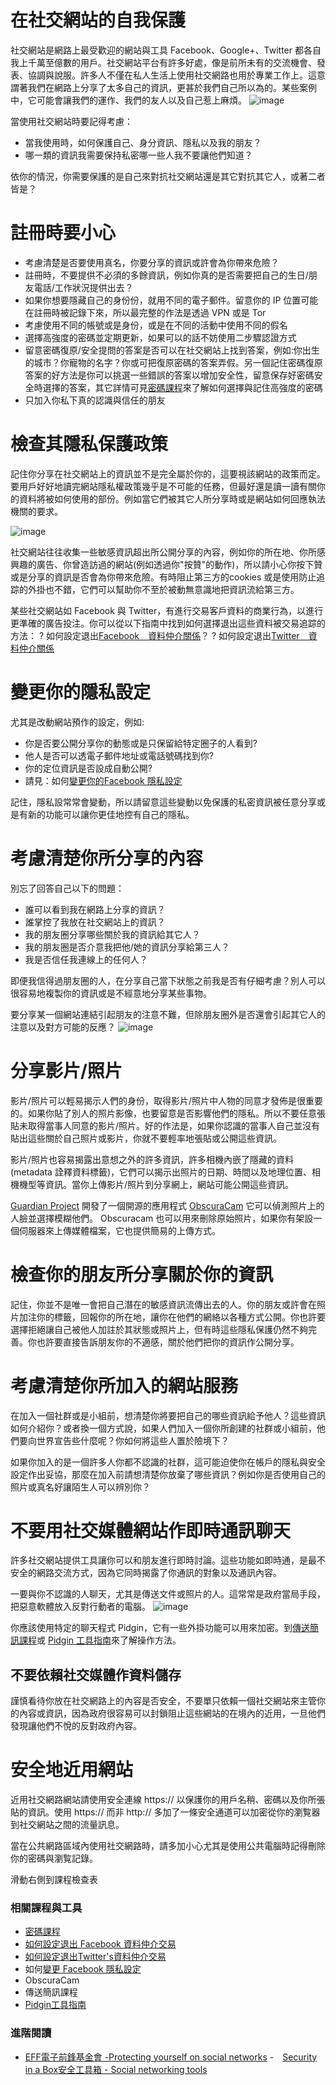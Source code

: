 在社交網站的自我保護
===================

社交網站是網路上最受歡迎的網站與工具 Facebook、Google+、Twitter 都各自我上千萬至億數的用戶。社交網站平台有許多好處，像是前所未有的交流機會、發表、協調與說服。許多人不僅在私人生活上使用社交網路也用於專業工作上。這意謂著我們在網路上分享了太多自己的資訊，更甚於我們自己所以為的。某些案例中，它可能會讓我們的運作、我們的友人以及自己惹上麻煩。
![image](socialb1.png)

當使用社交網站時要記得考慮：
- 當我使用時，如何保護自己、身分資訊、隱私以及我的朋友？
- 哪一類的資訊我需要保持私密哪一些人我不要讓他們知道？

依你的情況，你需要保護的是自己來對抗社交網站還是其它對抗其它人，或著二者皆是？

註冊時要小心
=========

- 考慮清楚是否要使用真名，你要分享的資訊或許會為你帶來危險？
- 註冊時，不要提供不必須的多餘資訊，例如你真的是否需要把自己的生日/朋友電話/工作狀況提供出去？
- 如果你想要隱藏自己的身份份，就用不同的電子郵件。留意你的 IP 位置可能在註冊時被記錄下來，所以最完整的作法是透過 VPN 或是 Tor
- 考慮使用不同的帳號或是身份，或是在不同的活動中使用不同的假名
- 選擇高強度的密碼並定期更新，如果可以的話不妨使用二步驟認證方式
- 留意密碼復原/安全提問的答案是否可以在社交網站上找到答案，例如:你出生的城市？你寵物的名字？你或可把復原密碼的答案弄假。另一個記住密碼復原答案的好方法是你可以挑選一些錯誤的答案以增加安全性，留意保存好密碼安全時選擇的答案，其它詳情可見[密碼課程]("umbrella://lesson/passwords)來了解如何選擇與記住高強度的密碼
- 只加入你私下真的認識與信任的朋友

檢查其隱私保護政策
===============

記住你分享在社交網站上的資訊並不是完全屬於你的，這要視該網站的政策而定。要用戶好好地讀完網站隱私權政策幾乎是不可能的任務，但最好還是讀一讀有關你的資料將被如何使用的部份。例如當它們被其它人所分享時或是網站如何回應執法機關的要求。

![image](socialb2.png)

社交網站往往收集一些敏感資訊超出所公開分享的內容，例如你的所在地、你所感興趣的廣告、你曾造訪過的網站(例如透過你\"按贊\"的動作)，所以請小心你按下贊或是分享的資訊是否會為你帶來危險。有時阻止第三方的cookies 或是使用防止追踪的外掛也不錯，它們可以幫助你不至於被動無意識地把資訊流給第三方。

某些社交網站如 Facebook 與 Twitter，有進行交易客戶資料的商業行為，以進行更準確的廣告投注。你可以從以下指南中找到如何選擇退出這些資料被交易追踪的方法：
? 如何設定退出[Facebook　資料仲介關係](https://www.eff.org/deeplinks/2013/02/howto-opt-out-databrokers-showing-your-targeted-advertisements-facebook)？
? 如何設定退出[Twitter　資料仲介關係](https://www.eff.org/deeplinks/2013/07/how-opt-out-twitters-tailored-advertisements-and-more)

變更你的隱私設定
=============

尤其是改動網站預作的設定，例如:
- 你是否要公開分享你的動態或是只保留給特定圈子的人看到?
- 他人是否可以透電子郵件地址或電話號碼找到你?
- 你的定位資訊是否設成自動公開?
- 請見：如何[變更你的Facebook 隱私設定](https://www.eff.org/deeplinks/2013/01/how-protect-your-privacy-facebooks-graph-search)

記住，隱私設常常會變動，所以請留意這些變動以免保護的私密資訊被任意分享或是有新的功能可以讓你更佳地控有自己的隱私。

考慮清楚你所分享的內容
====================

別忘了回答自己以下的問題：

- 誰可以看到我在網路上分享的資訊？
- 誰掌控了我放在社交網站上的資訊？
- 我的朋友圈分享哪些關於我的資訊給其它人？
- 我的朋友圈是否介意我把他/她的資訊分享給第三人？
- 我是否信任我連線上的任何人？

即便我信得過朋友圈的人，在分享自己當下狀態之前我是否有仔細考慮？別人可以很容易地複製你的資訊或是不經意地分享某些事物。

要分享某一個網站連結引起朋友的注意不難，但除朋友圈外是否還會引起其它人的注意以及對方可能的反應？
![image](socialb3.png)

分享影片/照片
============

影片/照片可以輕易揭示人們的身份，取得影片/照片中人物的同意才發佈是很重要的。如果你貼了別人的照片影像，也要留意是否影響他們的隱私。所以不要任意張貼未取得當事人同意的影片/照片。好的作法是，如果你認識的當事人自己並沒有貼出這些關於自己照片或影片，你就不要輕率地張貼或公開這些資訊。

影片/照片也容易揭露出意想之外的許多資訊，許多相機內嵌了隱藏的資料(metadata 詮釋資料標籤)，它們可以揭示出照片的日期、時間以及地理位置、相機機型等資訊。當你上傳影片/照片到分享網上，網站可能公開這些資訊。

[Guardian Project](https://guardianproject.info/) 開發了一個開源的應用程式 [ObscuraCam](umbrella://lesson/obscuracam) 它可以偵測照片上的人臉並選擇模糊他們。 Obscuracam 也可以用來刪除原始照片，如果你有架設一個伺服器來上傳媒體檔案，它也提供簡易的上傳方式。

檢查你的朋友所分享關於你的資訊
==========================
記住，你並不是唯一會把自己潛在的敏感資訊流傳出去的人。你的朋友或許會在照片加注你的標籤，回報你的所在地，讓你在他們的網絡以各種方式公開。你也許要選擇拒絕讓自己被他人加註於其狀態或照片上，但有時這些隱私保護仍然不夠完善。你也許要直接告訴朋友你的不適感，關於他們把你的資訊作公開分享。

考慮清楚你所加入的網站服務
========================
在加入一個社群或是小組前，想清楚你將要把自己的哪些資訊給予他人？這些資訊如何介紹你？或者換一個方式說，如果人們加入一個你所創建的社群或小組前，他們要向世界宣告些什麼呢？你如何將這些人置於險境下？

如果你加入的是一個許多人你都不認識的社群，這可能迫使你在帳戶的隱私與安全設定作出妥協，那麼在加入前請想清楚你放棄了哪些資訊？例如你是否使用自己的照片或真名好讓陌生人可以辨別你？

不要用社交媒體網站作即時通訊聊天
=========================
許多社交網站提供工具讓你可以和朋友進行即時討論。這些功能如即時通，是最不安全的網路交流方式，因為它同時揭露了你通訊的對象以及通訊內容。

一要與你不認識的人聊天，尤其是傳送文件或照片的人。這常常是政府當局手段，把惡意軟體放入反對行動者的電腦。
![image](socialb4.png)

你應該使用特定的聊天程式 Pidgin，它有一些外掛功能可以用來加密。到[傳送簡訊課程](umbrella://lesson/sending-a-message)或 [Pidgin 工具指南](umbrella://lesson/pidgin)來了解操作方法。

不要依賴社交媒體作資料儲存
---------------------
謹慎看待你放在社交網路上的內容是否安全，不要單只依賴一個社交網站來主管你的內容或資訊，因為政府很容易可以封鎖阻止這些網站的在境內的近用，一旦他們發現讓他們不悅的反對政府內容。

安全地近用網站
==========

近用社交網路網站請使用安全連線 https:// 以保護你的用戶名稍、密碼以及你所張貼的資訊。使用 https:// 而非 http:// 多加了一條安全通道可以加密從你的瀏覧器到社交網站之間的流量訊息。

當在公共網路區域內使用社交網路時，請多加小心尤其是使用公共電腦時記得刪除你的密碼與瀏覧記錄。

滑動右側到課程檢查表

### 相關課程與工具
- [密碼課程](umbrella://lesson/passwords)
- [如何設定退出 Facebook 資料仲介交易](https://www.eff.org/deeplinks/2013/02/howto-opt-out-databrokers-showing-your-targeted-advertisements-facebook)
- [如何設定退出Twitter's資料仲介交易](https://www.eff.org/deeplinks/2013/07/how-opt-out-twitters-tailored-advertisements-and-more)
- 如何[變更 Facebook 隱私設定](umbrella://lesson/facebook)
- ObscuraCam 
- 傳送簡訊課程
- [Pidgin工具指南](umbrella://lesson/pidgin)

### 進階閱讀

- [EFF電子前鋒基金會 -Protecting yourself on social networks](https://ssd.eff.org/en/module/protecting-yourself-social-networks)
-　[Security in a Box安全工具箱 - Social networking tools](https://securityinabox.org/social_networking_tools)

